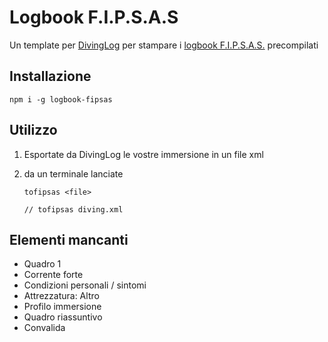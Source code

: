 # Logbook F.I.P.S.A.S
Un template per [DivingLog][divinglog] per stampare i [logbook F.I.P.S.A.S.][fipsas] precompilati


## Installazione

```
npm i -g logbook-fipsas
```

## Utilizzo

1. Esportate da DivingLog le vostre immersione in un file xml
2. da un terminale lanciate 

    ```
    tofipsas <file>

    // tofipsas diving.xml
    ```

[divinglog]: http://divinglog.de/
[fipsas]: http://www.fipsas.it/didattica/didattica-subacquea/documenti-didattica-subacquea/logbook


## Elementi mancanti

+ Quadro 1
+ Corrente forte
+ Condizioni personali / sintomi
+ Attrezzatura: Altro
+ Profilo immersione
+ Quadro riassuntivo
+ Convalida